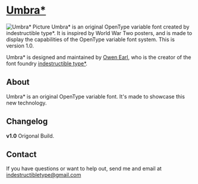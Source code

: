 [Umbra*](http://indestructible-type.github.io/Umbra.html)
========
![Umbra* Picture](https://raw.githubusercontent.com/indestructible-type/Umbra/master/Source/0.png)
Umbra* is an original OpenType variable font created by indestructible type*. It is inspired by
World War Two posters, and is made to display the capabilities of the OpenType variable font
system. This is version 1.0.

Umbra* is designed and maintained by [Owen Earl](https://plus.google.com/103790404905174393616), who is the creator of the font foundry [indestructible type*](http://indestructible-type.github.io).

About
-----
Umbra* is an original OpenType variable font. It's made to showcase this new technology.

Changelog
---------
<b>v1.0</b>
Origonal Build.<br>

Contact
-------
If you have questions or want to help out, send me and email at indestructibletype@gmail.com